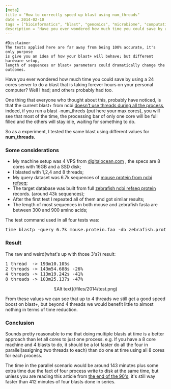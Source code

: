 ```yaml
---
[meta]
title = "How to correctly speed up blast using num_threads"
date = 2014-02-10
tags = ["bioinformatics", "blast", "genomics", "microbiome", "computational biology", "biology", "tools", "unix", "linux", "ncbi"]
description = "Have you ever wondered how much time you could save by using a 24 cores server to do a blast that is taking forever hours on your personal computer? Well I had; and others probably had too."
---
```

    #Disclaimer
    The tests applied here are far away from being 100% accurate, it's only purpose
    is give you an idea of how your blast+ will behave; but different hardware setup,
    length of sequences or blast+ parameters could dramatically change the outcomes.


Have you ever wondered how much time you could save by using a 24 cores server to do a blast that is taking forever 
hours on your personal computer? Well I had; and others probably had too.

One thing that everyone who thought about this, probably have noticed, is that the current blast+ from 
ncbi [doesn't use threads during all the process](http://seqanswers.com/forums/showthread.php?t=5752), indeed, if you 
run a blast -num_threds {put here your max cores}, you will see that most of the time, the processing bar of only one 
core will be full filled and the others will stay idle, waiting for something to do.

So as a experiment, I tested the same blast using different values for __num_threads.__

### Some considerations ###

  * My machine setup was 4 VPS from [digitalocean.com](https://www.digitalocean.com/?refcode=14945834b51b) , the specs are 8 cores with 16GB and a SSD disk;
  * I blasted with 1,2,4 and 8 threads;
  * My query dataset was 6.7k sequences of [mouse protein from ncbi refseq](ftp://ftp.ncbi.nih.gov/refseq/M_musculus/mRNA_Prot/mouse.protein.faa.gz);
  * The target database was built from full [zebrafish ncbi refseq protein](ftp://ftp.ncbi.nih.gov/refseq/D_rerio/mRNA_Prot/zebrafish.protein.faa.gz) records. (around 43k sequences);
  * After the first test I repeated all of them and got similar results;
  * The length of most sequences in both mouse and zebrafish fasta are between 300 and 900 amino acids;

The test command used in all four tests was:

<pre>
time blastp -query 6.7k_mouse.protein.faa -db zebrafish.protein.faa -num_threads X > output.log
</pre>


### Result ###

The raw and weird(what's up with those 3's?) result:
<pre>
1 thread  -> 193m10.105s
2 threads -> 143m54.688s -26%
4 threads -> 113m19.242s -41%
8 threads -> 103m25.137s -47%
</pre>

<center>![Alt text](/files/2014/test.png)</center>

From these values we can see that up to 4 threads we still get a good speed boost on blast+, but beyond 4 threads we 
would benefit little to almost nothing in terms of time reduction.

### Conclusion ###

Sounds pretty reasonable to me that doing multiple blasts at time is a better approach than let all cores to just one 
process. e.g. If you have a 8 core machine and 4 blasts to do, it should be a lot faster do all the four in 
parallel(assigning two threads to each) than do one at time using all 8 cores for each process.

The time in the parallel scenario would be around 143 minutes plus some extra time due the fact of four process write 
to disk at the same time, but unless you are reading this article 
from [the end of the 90's](http://www.tomshardware.com/reviews/15-years-of-hard-drive-history,1368-7.html), it's still 
way faster than 412 minutes of four blasts done in series. 
